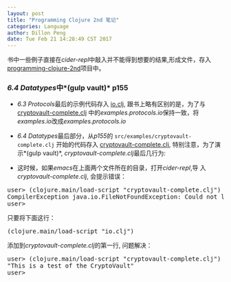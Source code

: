 ```yaml
---
layout: post
title: "Programming Clojure 2nd 笔记"
categories: Language
author: Dillon Peng
date: Tue Feb 21 14:28:49 CST 2017
---
```


书中一些例子直接在*cider-repl*中敲入并不能得到想要的结果,形成文件，存入[programming-clojure-2nd](https://github.com/abelard2008/programming-clojure-2nd)项目中。
### *6.4 Datatypes*中*(gulp vault)* p155
- *6.3 Protocols*最后的示例代码存入
[io.clj](https://github.com/abelard2008/programming-clojure-2nd/blob/master/chapter6/io.clj),
跟书上略有区别的是，为了与
[cryptovault-complete.clj](https://github.com/abelard2008/programming-clojure-2nd/blob/master/chapter6/io.clj)
中的*examples.protocols.io*保持一致，将*examples.io*改成*examples.protocols.io*

- *6.4 Datatypes*最后部分，从*p155*的 `src/examples/cryptovault-complete.clj` 开始的代码存入
  [cryptovault-complete.clj](https://github.com/abelard2008/programming-clojure-2nd/blob/master/chapter6/io.clj),
  特别注意，为了演示*(gulp vault)*, *cryptovault-complete.clj*最后几行为:
  
- 这时候，如果*emacs*在上面两个文件所在的目录，打开*cider-repl*,导
  入*cryptovault-complete.clj*, 会提示错误：
<?prettify?>
<pre id="bash">
user> (clojure.main/load-script "cryptovault-complete.clj")
CompilerException java.io.FileNotFoundException: Could not locate examples/protocols/io__init.class or examples/protocols/io.clj on classpath., compiling:(/study/clojure/programming-clojure-2nd/chapter6/cryptovault-complete.clj:1:1) 
user> 
</pre>
只要将下面这行：
<?prettify?>
<pre id="clojure">
(clojure.main/load-script "io.clj")
</pre>
添加到*cryptovault-complete.clj*的第一行, 问题解决：
<?prettify?>
<pre id="bash">
user> (clojure.main/load-script "cryptovault-complete.clj")
"This is a test of the CryptoVault"
user> 
</pre>




